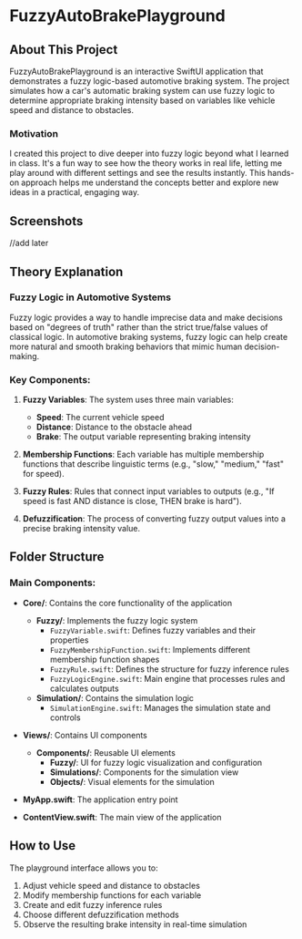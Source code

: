 # FuzzyAutoBrakePlayground

## About This Project
FuzzyAutoBrakePlayground is an interactive SwiftUI application that demonstrates a fuzzy logic-based automotive braking system. The project simulates how a car's automatic braking system can use fuzzy logic to determine appropriate braking intensity based on variables like vehicle speed and distance to obstacles.

### Motivation
I created this project to dive deeper into fuzzy logic beyond what I learned in class. It's a fun way to see how the theory works in real life, letting me play around with different settings and see the results instantly. This hands-on approach helps me understand the concepts better and explore new ideas in a practical, engaging way.

## Screenshots
//add later

## Theory Explanation

### Fuzzy Logic in Automotive Systems
Fuzzy logic provides a way to handle imprecise data and make decisions based on "degrees of truth" rather than the strict true/false values of classical logic. In automotive braking systems, fuzzy logic can help create more natural and smooth braking behaviors that mimic human decision-making.

### Key Components:
1. **Fuzzy Variables**: The system uses three main variables:
   - **Speed**: The current vehicle speed
   - **Distance**: Distance to the obstacle ahead
   - **Brake**: The output variable representing braking intensity

2. **Membership Functions**: Each variable has multiple membership functions that describe linguistic terms (e.g., "slow," "medium," "fast" for speed).

3. **Fuzzy Rules**: Rules that connect input variables to outputs (e.g., "If speed is fast AND distance is close, THEN brake is hard").

4. **Defuzzification**: The process of converting fuzzy output values into a precise braking intensity value.

## Folder Structure

### Main Components:
- **Core/**: Contains the core functionality of the application
  - **Fuzzy/**: Implements the fuzzy logic system
    - `FuzzyVariable.swift`: Defines fuzzy variables and their properties
    - `FuzzyMembershipFunction.swift`: Implements different membership function shapes
    - `FuzzyRule.swift`: Defines the structure for fuzzy inference rules
    - `FuzzyLogicEngine.swift`: Main engine that processes rules and calculates outputs
  - **Simulation/**: Contains the simulation logic
    - `SimulationEngine.swift`: Manages the simulation state and controls

- **Views/**: Contains UI components
  - **Components/**: Reusable UI elements
    - **Fuzzy/**: UI for fuzzy logic visualization and configuration
    - **Simulations/**: Components for the simulation view
    - **Objects/**: Visual elements for the simulation

- **MyApp.swift**: The application entry point
- **ContentView.swift**: The main view of the application

## How to Use
The playground interface allows you to:
1. Adjust vehicle speed and distance to obstacles
2. Modify membership functions for each variable
3. Create and edit fuzzy inference rules
4. Choose different defuzzification methods
5. Observe the resulting brake intensity in real-time simulation
